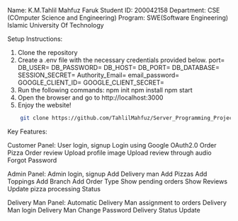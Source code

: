 Name: K.M.Tahlil Mahfuz Faruk
Student ID: 200042158
Department: CSE (COmputer Science and Engineering)
Program: SWE(Software Engineering)
Islamic University Of Technology


Setup Instructions:
  1. Clone the repository
  2. Create a .env file with the necessary credentials provided below.
        port=
        DB_USER=
        DB_PASSWORD=
        DB_HOST=
        DB_PORT=
        DB_DATABASE=
        SESSION_SECRET=
        Authority_Email=
        email_password=
        GOOGLE_CLIENT_ID=
        GOOGLE_CLIENT_SECRET=
  3. Run the following commands:
        npm init
        npm install
        npm start
  4. Open the browser and go to http://localhost:3000
  5. Enjoy the website! 

```bash
    git clone https://github.com/TahlilMahfuz/Server_Programming_Project_PizzaLagbe/tree/main
```

Key Features:

Customer Panel:
  User login, signup
  Login using Google OAuth2.0
  Order Pizza
  Order review
  Upload profile image
  Upload review through audio
  Forgot Password


Admin Panel:
  Admin login, signup
  Add Delivery man
  Add Pizzas
  Add Toppings
  Add Branch
  Add Order Type
  Show pending orders
  Show Reviews
  Update pizza processing Status


Delivery Man Panel:
  Automatic Delivery Man assignment to orders
  Delivery Man login
  Delivery Man Change Password
  Delivery Status Update


